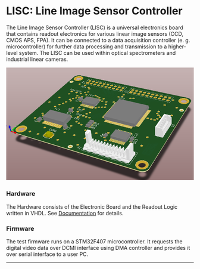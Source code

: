 LISC: Line Image Sensor Controller
======

The Line Image Sensor Controller (LISC) is a universal electronics board that contains readout electronics for various linear image sensors (CCD, CMOS APS, FPA). 
It can be connected to a data acquisition controller (e. g. microcontroller) for further data processing and transmission to a higher-level system. 
The LISC can be used within optical spectrometers and industrial linear cameras.

![alt text](Documentation/LISC-board.png) 

### Hardware

The Hardware consists of the Electronic Board and the Readout Logic written in VHDL. See [Documentation](/Documentation/LineImageSensorController.pdf) for details.

### Firmware

The test firmware runs on a STM32F407 microcontroller. It requests the digital video data over DCMI interface using DMA controller and provides it over serial interface
to a user PC.


---

